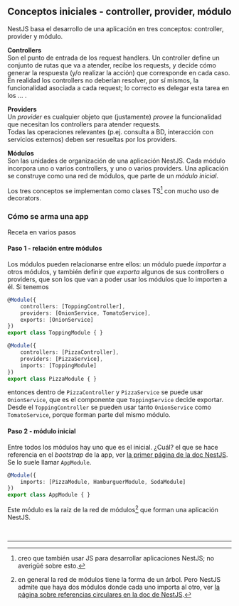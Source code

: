 ## Conceptos iniciales - controller, provider, módulo
NestJS basa el desarrollo de una aplicación en tres conceptos: controller, provider y módulo.  

**Controllers**  
Son el punto de entrada de los request handlers. Un controller define un conjunto de rutas que va a atender, recibe los requests, y decide cómo generar la respuesta (y/o realizar la acción) que corresponde en cada caso.  
En realidad los controllers no deberían resolver, por sí mismos, la funcionalidad asociada a cada request; lo correcto es delegar esta tarea en los ... .

**Providers**  
Un _provider_ es cualquier objeto que (justamente) _provee_ la funcionalidad que necesitan los controllers para atender requests.  
Todas las operaciones relevantes (p.ej. consulta a BD, interacción con servicios externos) deben ser resueltas por los providers.

**Módulos**  
Son las unidades de organización de una aplicación NestJS. Cada módulo incorpora uno o varios controllers, y uno o varios providers. Una aplicación se construye como una red de módulos, que parte de un _módulo inicial_.  

Los tres conceptos se implementan como clases TS[^1] con mucho uso de decorators.


### Cómo se arma una app
Receta en varios pasos

#### Paso 1 - relación entre módulos
Los módulos pueden relacionarse entre ellos: un módulo puede _importar_ a otros módulos, y también definir que _exporta_ algunos de sus controllers o providers, que son los que van a poder usar los módulos que lo importen a él.
Si tenemos
``` typescript
@Module({
    controllers: [ToppingController],
    providers: [OnionService, TomatoService],
    exports: [OnionService]
})
export class ToppingModule { }

@Module({
    controllers: [PizzaController],
    providers: [PizzaService],
    imports: [ToppingModule]
})
export class PizzaModule { }
```
entonces dentro de `PizzaController` y `PizzaService` se puede usar `OnionService`, que es el componente que `ToppingService` decide exportar. 
Desde el `ToppingController` se pueden usar tanto `OnionService` como `TomatoService`, porque forman parte del mismo módulo.


#### Paso 2 - módulo inicial
Entre todos los módulos hay uno que es el inicial. ¿Cuál? el que se hace referencia en el _bootstrap_ de la app, ver [la primer página de la doc NestJS](https://docs.nestjs.com/first-steps).
Se lo suele llamar `AppModule`. 
``` typescript
@Module({
    imports: [PizzaModule, HamburguerModule, SodaModule]
})
export class AppModule { }
```
Este módulo es la raíz de la red de módulos[^2] que forman una aplicación NestJS.








<br/>

-----

[^1]: creo que también usar JS para desarrollar aplicaciones NestJS; no averigüé sobre esto.

[^2]: en general la red de módulos tiene la forma de un árbol. Pero NestJS admite que haya dos módulos donde cada uno importa al otro, ver [la página sobre referencias circulares en la doc de NestJS](https://docs.nestjs.com/fundamentals/circular-dependency).